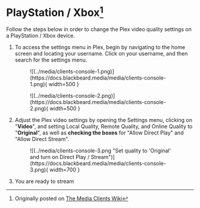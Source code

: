 # PlayStation / Xbox[^1]

Follow the steps below in order to change the Plex video quality settings on a PlayStation / Xbox device. 

1. To access the settings menu in Plex, begin by navigating to the home screen and locating your username. Click on your username, and then search for the settings menu.
    
    <figure markdown>
    ![(../media/clients-console-1.png)](https://docs.blackbeard.media/media/clients-console-1.png){ width=500 }
      <figcaption></figcaption>
    </figure>
    
    <figure markdown>
    ![(../media/clients-console-2.png)](https://docs.blackbeard.media/media/clients-console-2.png){ width=500 }
      <figcaption></figcaption>
    </figure>
    
2. Adjust the Plex video settings by opening the Settings menu, clicking on "**Video**", and setting Local Quality, Remote Quality, and Online Quality to "**Original**", as well as **checking the boxes** for "Allow Direct Play" and "Allow Direct Stream".
    
    <figure markdown>
    ![(../media/clients-console-3.png "Set quality to 'Original' and turn on Direct Play / Stream")](https://docs.blackbeard.media/media/clients-console-3.png){ width=700 }
      <figcaption></figcaption>
    </figure>
    
3. You are ready to stream

[^1]: Originally posted on [The Media Clients Wiki](https://mediaclients.wiki/)
